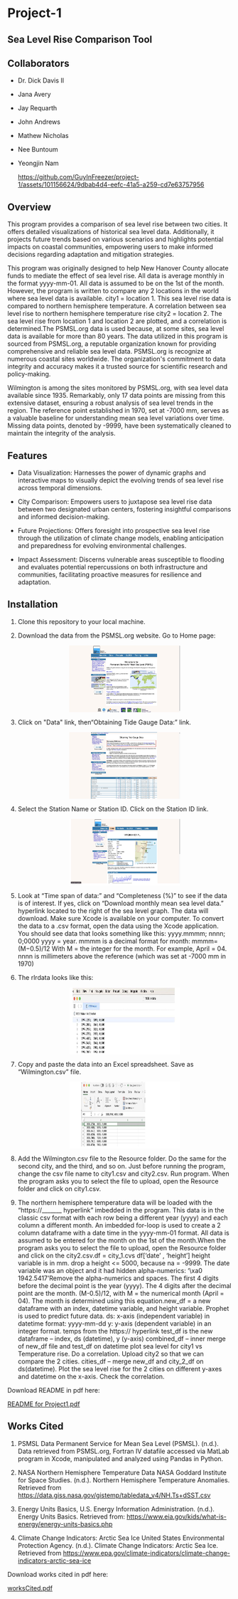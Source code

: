 # Project-1

## Sea Level Rise Comparison Tool

## Collaborators

* Dr. Dick Davis II
* Jana Avery
* Jay Requarth
* John Andrews
* Mathew Nicholas
* Nee Buntoum
* Yeongjin Nam
  
  https://github.com/GuyInFreezer/project-1/assets/101156624/9dbab4d4-eefc-41a5-a259-cd7e63757956

## Overview

 This program provides a comparison of sea level rise between two cities. It offers detailed visualizations of historical sea level data. Additionally, it projects future trends based on various scenarios and highlights potential impacts on coastal communities, empowering users to make informed decisions regarding adaptation and mitigation strategies.

 This program was originally designed to help New Hanover County allocate funds to mediate the effect of sea level rise. All data is average monthly in the format yyyy-mm-01. All data is assumed to be on the 1st of the month. However, the program is written to compare any 2 locations in the world where sea level data is available. city1 = location 1. This sea level rise data is compared to northern hemisphere temperature. A correlation between sea level rise to northern hemisphere temperature rise city2 = location 2. The sea level rise from location 1 and location 2 are plotted, and a correlation is determined.The PSMSL.org data is used because, at some sites, sea level data is available for more than 80 years. The data utilized in this program is sourced from PSMSL.org, a reputable organization known for providing comprehensive and reliable sea level data. PSMSL.org is recognize at numerous coastal sites worldwide. The organization's commitment to data integrity and accuracy makes it a trusted source for scientific research and policy-making.

 Wilmington is among the sites monitored by PSMSL.org, with sea level data available since 1935.  Remarkably, only 17 data points are missing from this extensive dataset, ensuring a robust analysis of sea level trends in the region. The reference point established in 1970, set at -7000 mm, serves as a valuable baseline for understanding mean sea level variations over time. Missing data points, denoted by -9999, have been systematically cleaned to maintain the integrity of the analysis.

## Features

* Data Visualization: Harnesses the power of dynamic graphs and interactive maps to visually depict the evolving trends of sea level rise across temporal dimensions.
  
* City Comparison: Empowers users to juxtapose sea level rise data between two designated urban centers, fostering insightful comparisons and informed decision-making.
  
* Future Projections: Offers foresight into prospective sea level rise through the utilization of climate change models, enabling anticipation and preparedness for evolving environmental challenges.
  
* Impact Assessment: Discerns vulnerable areas susceptible to flooding and evaluates potential repercussions on both infrastructure and communities, facilitating proactive measures for resilience and adaptation.

## Installation

1. Clone this repository to your local machine.
2. Download the data from the PSMSL.org website. Go to Home page:

   <img src="images/psmsl_home.jpg"
        alt="PSMS home" 
        width="250" 
        height="150" 
        style="display: block; margin: 0 auto; align: center;" />
3. Click on "Data" link, then“Obtaining Tide Gauge Data:” link.

    <img src="images/TideGaugeData.jpg" 
        alt="Tide Gauge Data" 
        width="250" 
        height="150" 
        style="display: block; margin: 0 auto; align: center;" />
4. Select the Station Name or Station ID. Click on the Station ID link.

   <img src="images/stationID_link.jpg" 
        alt="station id" 
        width="250" 
        height="150" 
        style="display: block; margin: 0 auto; align: center;" />

5. Look at “Time span of data:” and “Completeness (%)” to see if the data is of interest. If yes, click on “Download monthly mean sea level data.” hyperlink located to
the right of the sea level graph.
The data will download. Make sure Xcode is available on your computer.
To convert the data to a .csv format, open the data using the Xcode application.
You should see data that looks something like this: yyyy.mmmm; nnnn; 0;0000
yyyy = year. mmmm is a decimal format for month: mmmm=(M−0.5)/12
With M = the integer for the month. For example, April = 04. nnnn is millimeters above the reference (which was set at -7000 mm in 1970)
6. The rlrdata looks like this:

   <img src="images/rlrdata.jpg" 
        alt="rlr data" 
        width="250" 
        height="150" 
        style="display: block; margin: 0 auto; align: center;" />
7. Copy and paste the data into an Excel spreadsheet. Save as “Wilmington.csv” file.

   <img src="images/Wilmingtondotcsv.jpg"
        alt="wilmington" 
        width="250" 
        height="150" 
        style="display: block; margin: 0 auto; align: center;" />

8. Add the Wilmington.csv file to the Resource folder. Do the same for the second city, and the third, and so on. Just before running the program, change the csv file name to city1.csv and city2.csv. Run program. When the program asks you to select the file to upload, open the Resource folder and click on city1.csv.
9. The northern hemisphere temperature data will be loaded with the “https://_______ hyperlink” imbedded in the program. This data is in the classic csv format with each row being a different year (yyyy) and each column a different month. An imbedded for-loop is used to create a 2 column dataframe with a date time in the yyyy-mm-01 format. All data is assumed to be entered for the month on the 1st of the month.When the program asks you to select the file to upload, open the Resource folder and click on the city2.csv.df = city_1.cvs df[‘date’ , ‘height’]
height variable is in mm. drop a height <= 5000, because na = -9999. The date variable was an object and it had hidden alpha-numerics: ‘\xa0  1942.5417’Remove the alpha-numerics and spaces. The first 4 digits before the decimal point is the year (yyyy). The 4 digits after the decimal point are the month. (M-0.5)/12, with M = the numerical month (April = 04). The month is determined using this
equation.new_df = a new dataframe with an index, datetime variable, and height variable. Prophet is used to predict future data.
ds: x-axis (independent variable) in datetime format: yyyy-mm-dd
y:  y-axis  (dependent variable) in an integer format.
temps from the https:// hyperlink
test_df is the new dataframe – index, ds (datetime), y (y-axis)
combined_df – inner merge of new_df file and test_df on datetime plot sea level for city1 vs Temperature rise.
Do a correlation. Upload city2 so that we can compare the 2 cities. cities_df – merge new_df and city_2_df on ds(datetime). Plot the sea level rise for the 2 cities on different y-axes and datetime on the x-axis. Check the correlation.

Download README in pdf here:

[README for Project1.pdf](https://github.com/GuyInFreezer/project-1/files/14230952/README.for.Project1.pdf)

## Works Cited

1. PSMSL Data 
Permanent Service for Mean Sea Level (PSMSL). (n.d.). Data retrieved from PSMSL.org, Fortran IV datafile accessed via MatLab program in Xcode, manipulated and analyzed using Pandas in Python.

2. NASA Northern Hemisphere Temperature Data NASA Goddard Institute for Space Studies. (n.d.). Northern Hemisphere Temperature Anomalies. Retrieved from https://data.giss.nasa.gov/gistemp/tabledata_v4/NH.Ts+dSST.csv

3. Energy Units Basics,
U.S. Energy Information Administration. (n.d.).  Energy Units Basics.
Retrieved from: https://www.eia.gov/kids/what-is-energy/energy-units-basics.php

4. Climate Change Indicators: Arctic Sea Ice 
United States Environmental Protection Agency. (n.d.). Climate Change Indicators: Arctic Sea Ice. Retrieved from https://www.epa.gov/climate-indicators/climate-change-indicators-arctic-sea-ice

Download works cited in pdf here:

[worksCited.pdf](https://github.com/GuyInFreezer/project-1/files/14234906/worksCited.pdf)

